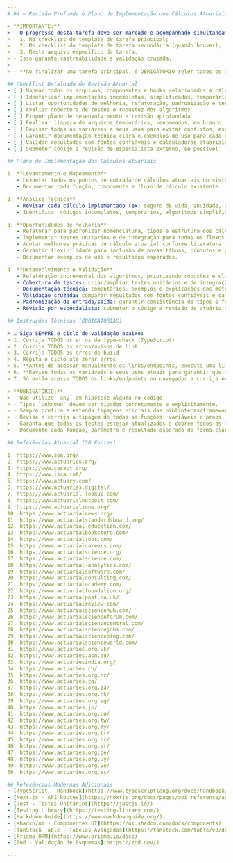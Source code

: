 ```yaml
---
# 04 – Revisão Profunda e Plano de Implementação dos Cálculos Atuariais

> **IMPORTANTE:**
> - O progresso desta tarefa deve ser marcado e acompanhado simultaneamente:
>   1. No checklist do template de tarefa principal;
>   2. No checklist do template de tarefa secundária (quando houver);
>   3. Neste arquivo específico da tarefa.
> - Isso garante rastreabilidade e validação cruzada.
>
> - **Ao finalizar uma tarefa principal, é OBRIGATÓRIO reler todos os arquivos da pasta `revisao-completa` para relembrar o processo como um todo antes de iniciar a próxima tarefa principal.**

## Checklist Detalhado de Revisão Atuarial
- [ ] Mapear todos os arquivos, componentes e hooks relacionados a cálculos atuariais (área de cálculos, links do menu/nav/top bar)
- [ ] Identificar implementações incompletas, simplificadas, temporárias, não implementadas ou parcialmente desenvolvidas
- [ ] Listar oportunidades de melhoria, refatoração, padronização e testes
- [ ] Avaliar cobertura de testes e robustez dos algoritmos
- [ ] Propor plano de desenvolvimento e revisão aprofundada
- [ ] Realizar limpeza de arquivos temporários, renomeados, em branco, marcados para deletar ou resíduos após build
- [ ] Revisar todas as variáveis e seus usos para evitar conflitos, especialmente em autenticação e endpoints seguros
- [ ] Garantir documentação técnica clara e exemplos de uso para cada cálculo
- [ ] Validar resultados com fontes confiáveis e calculadoras atuariais reconhecidas
- [ ] Submeter código a revisão de especialista externo, se possível

## Plano de Implementação dos Cálculos Atuariais

1. **Levantamento e Mapeamento**
   - Levantar todos os pontos de entrada de cálculos atuariais no sistema (componentes, hooks, páginas, menus).
   - Documentar cada função, componente e fluxo de cálculo existente.

2. **Análise Técnica**
   - Revisar cada cálculo implementado (ex: seguro de vida, anuidade, análise de mortalidade).
   - Identificar códigos incompletos, temporários, algoritmos simplificados, falta de validação, testes e documentação.

3. **Oportunidades de Melhoria**
   - Refatorar para padronizar nomenclatura, tipos e estrutura dos cálculos.
   - Implementar testes unitários e de integração para todos os fluxos.
   - Adotar melhores práticas de cálculo atuarial conforme literatura internacional.
   - Garantir flexibilidade para inclusão de novas tábuas, produtos e parâmetros.
   - Documentar exemplos de uso e resultados esperados.

4. **Desenvolvimento e Validação**
   - Refatoração incremental dos algoritmos, priorizando robustez e clareza.
   - Cobertura de testes: criar/ampliar testes unitários e de integração.
   - Documentação técnica: comentários, exemplos e explicações dos métodos.
   - Validação cruzada: comparar resultados com fontes confiáveis e calculadoras atuariais reconhecidas.
   - Padronização de entrada/saída: garantir consistência de tipos e formatos.
   - Revisão por especialista: submeter o código a revisão de atuário ou consultor externo, se possível.

## Instruções Técnicas (OBRIGATÓRIAS)

> ⚠️ Siga SEMPRE o ciclo de validação abaixo:
> 1. Corrija TODOS os erros de type-check (TypeScript)
> 2. Corrija TODOS os erros/avisos de lint
> 3. Corrija TODOS os erros de build
> 4. Repita o ciclo até zerar erros
> 5. **Antes de acessar manualmente os links/endpoints, execute uma limpeza completa de arquivos temporários, renomeados, em branco, marcados para deletar ou resíduos do processo**
> 6. **Revise todas as variáveis e seus usos atuais para garantir que nada foi quebrado, principalmente em autenticação e endpoints seguros**
> 7. Só então acesse TODOS os links/endpoints no navegador e corrija eventuais erros

> **OBRIGATÓRIO:**
> - Não utilize `any` em hipótese alguma no código.
> - Tipos `unknown` devem ser tipados corretamente e explicitamente.
> - Sempre prefira e estenda tipagens oficiais das bibliotecas/frameworks quando necessário.
> - Revise e corrija a tipagem de todas as funções, variáveis e props.
> - Garanta que todos os testes estejam atualizados e cobrem todos os fluxos críticos.
> - Documente cada função, parâmetro e resultado esperado de forma clara e rastreável.

## Referências Atuarial (50 Fontes)

1. https://www.soa.org/
2. https://www.actuaries.org/
3. https://www.casact.org/
4. https://www.issa.int/
5. https://www.actuary.com/
6. https://www.actuaries.digital/
7. https://www.actuarial-lookup.com/
8. https://www.actuarialoutpost.com/
9. https://www.actuarialzone.org/
10. https://www.actuarialnews.org/
11. https://www.actuarialstandardsboard.org/
12. https://www.actuarial-education.com/
13. https://www.actuarialbookstore.com/
14. https://www.actuarialjobs.com/
15. https://www.actuarialcareers.com/
16. https://www.actuarialscience.org/
17. https://www.actuarialscience.com/
18. https://www.actuarial-analytics.com/
19. https://www.actuarialsoftware.com/
20. https://www.actuarialconsulting.com/
21. https://www.actuarialacademy.com/
22. https://www.actuarialfoundation.org/
23. https://www.actuarialpost.co.uk/
24. https://www.actuarialreview.com/
25. https://www.actuarialsciencehub.com/
26. https://www.actuarialscienceforum.com/
27. https://www.actuarialsciencecentral.com/
28. https://www.actuarialsciencejobs.com/
29. https://www.actuarialscienceblog.com/
30. https://www.actuarialscienceworld.com/
31. https://www.actuaries.org.uk/
32. https://www.actuaries.asn.au/
33. https://www.actuariesindia.org/
34. https://www.actuaries.ch/
35. https://www.actuaries.org.nz/
36. https://www.actuaries.ca/
37. https://www.actuaries.org.za/
38. https://www.actuaries.org.hk/
39. https://www.actuaries.org.sg/
40. https://www.actuaries.jp/
41. https://www.actuaries.org.cn/
42. https://www.actuaries.org.tw/
43. https://www.actuaries.org.my/
44. https://www.actuaries.org.tr/
45. https://www.actuaries.org.br/
46. https://www.actuaries.org.ar/
47. https://www.actuaries.org.pe/
48. https://www.actuaries.org.uy/
49. https://www.actuaries.org.ve/
50. https://www.actuaries.org.ec/

## Referências Modernas Adicionais
- [TypeScript - Handbook](https://www.typescriptlang.org/docs/handbook/intro.html)
- [Next.js - API Routes](https://nextjs.org/docs/pages/api-reference/api-routes)
- [Jest - Testes Unitários](https://jestjs.io/)
- [Testing Library](https://testing-library.com/)
- [Markdown Guide](https://www.markdownguide.org/)
- [shadcn/ui - Componentes UI](https://ui.shadcn.com/docs/components)
- [TanStack Table - Tabelas Avançadas](https://tanstack.com/table/v8/docs/guide)
- [Prisma ORM](https://www.prisma.io/docs)
- [Zod - Validação de Esquemas](https://zod.dev/)

---
```

